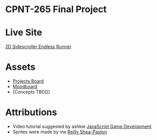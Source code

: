 # CPNT-265 Final Project
# Live Site
[2D Sidescroller Endless Runner](https://cpnt265-final.netlify.app/)
# Assets
- [Projects Board](https://github.com/users/HazyInk/projects/6)
- [Moodboard](https://www.figma.com/file/lB6MpXHWPXLXkb8PELc9ru/Untitled?type=design&node-id=0%3A1&mode=design&t=1eZQmMHtI7BRJ2Dh-1)
- [Concepts TBD][]
# Attributions
- Video tutorial suggested by ashkie [JavaScript Game Development](https://youtu.be/GFO_txvwK_c?si=2MU05pWFByyLcryh)
- Sprites were made by me [Reilly Shea-Paston](https://github.com/HazyInk)
